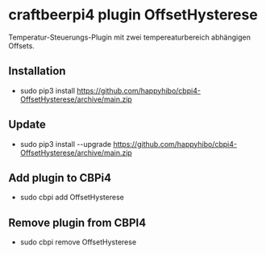 
# craftbeerpi4 plugin OffsetHysterese

Temperatur-Steuerungs-Plugin mit zwei tempereaturbereich abhängigen Offsets.

## Installation

- sudo pip3 install https://github.com/happyhibo/cbpi4-OffsetHysterese/archive/main.zip

## Update

- sudo pip3 install --upgrade https://github.com/happyhibo/cbpi4-OffsetHysterese/archive/main.zip

## Add plugin to CBPi4

- sudo cbpi add OffsetHysterese

## Remove plugin from CBPI4

- sudo cbpi remove OffsetHysterese
